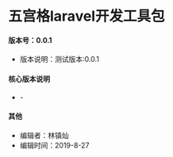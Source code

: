 # 五宫格laravel开发工具包
#### 版本号：0.0.1
- 版本说明：测试版本:0.0.1



#### 核心版本说明
- \-

#### 其他
- 编辑者：林镇灿
- 编辑时间：2019-8-27
